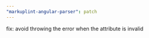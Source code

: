 ```yaml
---
"markuplint-angular-parser": patch
---
```


fix: avoid throwing the error when the attribute is invalid
